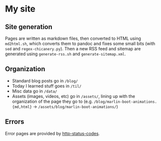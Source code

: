# My site

## Site generation

Pages are written as markdown files, then converted to HTML using `md2html.sh`, which converts them to pandoc and fixes some small bits (with `sed` and `regex-chicanery.py`). Then a new RSS feed and sitemap are generated using `generate-rss.sh` and `generate-sitemap.xml`.

## Organization

- Standard blog posts go in `/blog/`
- Today I learned stuff goes in `/til/`
- Misc data go in `/data/`
- Assets (images, videos, etc) go in `/assets/`, lining up with the organization of the page they go to (e.g. `/blog/marlin-boot-animations.{md,html}` -> `/assets/blog/marlin-boot-animations/`)

## Errors

Error pages are provided by [http-status-codes](https://git.askiiart.net/askiiart/http-status-codes).
